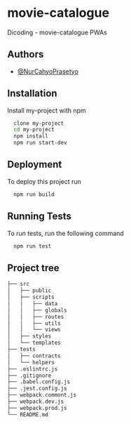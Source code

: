 # movie-catalogue

Dicoding - movie-catalogue PWAs

## Authors

- [@NurCahyoPrasetyo](https://www.github.com/NurCahyoPrasetyo)

## Installation

Install my-project with npm

```bash
  clone my-project
  cd my-project
  npm install
  npm run start-dev
```

## Deployment

To deploy this project run

```bash
  npm run build
```

## Running Tests

To run tests, run the following command

```bash
  npm run test
```

## Project tree

```bash
├── src
│   ├── public
│   ├── scripts
│   │   ├── data
│   │   ├── globals
│   │   ├── routes
│   │   ├── utils
│   │   └── views
│   ├── styles
│   └── templates
├── tests
│   ├── contracts
│   └── helpers
├── .eslintrc.js
├── .gitignore
├── .babel.config.js
├── .jest.config.js
├── webpack.commont.js
├── webpack.dev.js
├── webpack.prod.js
└── README.md
```

